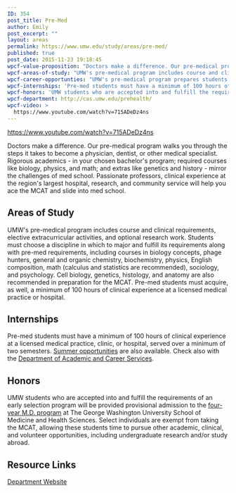 ```yaml
---
ID: 354
post_title: Pre-Med
author: Emily
post_excerpt: ""
layout: areas
permalink: https://www.umw.edu/study/areas/pre-med/
published: true
post_date: 2015-11-23 19:18:45
wpcf-value-proposition: "Doctors make a difference. Our pre-medical program walks you through the steps it takes to become a physician, dentist, or other medical specialist. Rigorous academics - in your chosen bachelor's program; required courses like biology, physics, and math; and extras like genetics and history - mirror the challenges of med school. Passionate professors, clinical experience at the region's largest hospital, research, and community service will help you ace the MCAT and slide into med school."
wpcf-areas-of-study: "UMW's pre-medical program includes course and clinical requirements, elective extracurricular activities, and optional research work. Students must choose a discipline in which to major and fulfill its requirements along with pre-med requirements, including courses in biology concepts, phage hunters, general and organic chemistry, biochemistry, physics, English composition, math (calculus and statistics are recommended), sociology, and psychology. Cell biology, genetics, histology, and anatomy are also recommended in preparation for the MCAT. Pre-med students must acquire, as well, a minimum of 100 hours of clinical experience at a licensed medical practice or hospital."
wpcf-career-opportunties: "UMW's pre-medical program prepares students for the MCAT and for medical schools, as well as graduate school in specialized areas, like veterinary or sports medicine. Most pre-med UMW grads go on to study at Virginia medical schools, such as VCU and Eastern Virginia School of Medicine. Depending on your chosen major, post-graduation career opportunities may include research assistant, biology teacher, clinical lab technologist, mechanical engineer, and patient services representative. Terminal professional programs are also available in allied health care, including nuclear medicine technology, physician's assistant training, informatics, and medicinal dosimetry."
wpcf-internships: 'Pre-med students must have a minimum of 100 hours of clinical experience at a licensed medical practice, clinic, or hospital, served over a minimum of two semesters. <a href="http://cas.umw.edu/premed/summeropportunities">Summer opportunities</a> are also available. Check also with the <a href="http://academics.umw.edu/academicandcareerservices/links-to-internship-opportunities">Department of Academic and Career Services</a>.'
wpcf-honors: 'UMW students who are accepted into and fulfill the requirements of an early selection program will be provided provisional admission to the <a href="https://www.umw.edu/study/wp-content/uploads/sites/5/2015/11/GWMed_Handout.pdf">four-year M.D. program</a> at The George Washington University School of Medicine and Health Sciences. Select individuals are exempt from taking the MCAT, allowing these students time to pursue other academic, clinical, and volunteer opportunities, including undergraduate research and/or study abroad.'
wpcf-department: http://cas.umw.edu/prehealth/
wpcf-video: >
  https://www.youtube.com/watch?v=715ADeDz4ns
---
```


<!-- Types Custom Fields: -->

<!-- video -->
https://www.youtube.com/watch?v=715ADeDz4ns
<!-- End video -->

<!-- value-proposition -->
Doctors make a difference. Our pre-medical program walks you through the steps it takes to become a physician, dentist, or other medical specialist. Rigorous academics - in your chosen bachelor's program; required courses like biology, physics, and math; and extras like genetics and history - mirror the challenges of med school. Passionate professors, clinical experience at the region's largest hospital, research, and community service will help you ace the MCAT and slide into med school.
<!-- End value-proposition -->

<!-- areas-of-study -->
<h2>Areas of Study</h2>UMW's pre-medical program includes course and clinical requirements, elective extracurricular activities, and optional research work. Students must choose a discipline in which to major and fulfill its requirements along with pre-med requirements, including courses in biology concepts, phage hunters, general and organic chemistry, biochemistry, physics, English composition, math (calculus and statistics are recommended), sociology, and psychology. Cell biology, genetics, histology, and anatomy are also recommended in preparation for the MCAT. Pre-med students must acquire, as well, a minimum of 100 hours of clinical experience at a licensed medical practice or hospital.
<!-- End areas-of-study -->

<!-- internships -->
<h2>Internships</h2>Pre-med students must have a minimum of 100 hours of clinical experience at a licensed medical practice, clinic, or hospital, served over a minimum of two semesters. <a href="http://cas.umw.edu/premed/summeropportunities">Summer opportunities</a> are also available. Check also with the <a href="http://academics.umw.edu/academicandcareerservices/links-to-internship-opportunities">Department of Academic and Career Services</a>.
<!-- End internships -->

<!-- honors -->
<h2>Honors</h2>UMW students who are accepted into and fulfill the requirements of an early selection program will be provided provisional admission to the <a href="https://www.umw.edu/study/wp-content/uploads/sites/5/2015/11/GWMed_Handout.pdf">four-year M.D. program</a> at The George Washington University School of Medicine and Health Sciences. Select individuals are exempt from taking the MCAT, allowing these students time to pursue other academic, clinical, and volunteer opportunities, including undergraduate research and/or study abroad.
<!-- End honors -->

<!-- resource-links -->
<h2>Resource Links</h2>
<!-- department -->
<a href="http://cas.umw.edu/prehealth/" class="button">Department Website</a>
<!-- End department -->

<!-- End resource-links -->

<!-- End Types Custom Fields -->